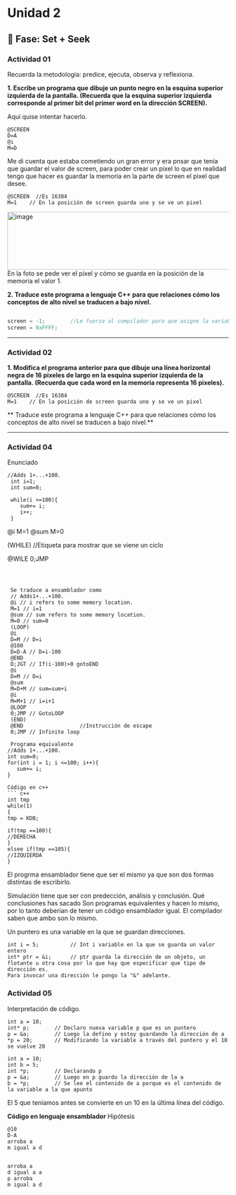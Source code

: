 # Unidad 2

## 🔎 Fase: Set + Seek

### Actividad 01
Recuerda la metodología: predice, ejecuta, observa y reflexiona.

**1. Escribe un programa que dibuje un punto negro en la esquina superior izquierda de la pantalla. (Recuerda que la esquina superior izquierda corresponde al primer bit del primer word en la dirección SCREEN).**

Aquí quise intentar hacerlo.
```
@SCREEN
D=A
@i
M=D
```
Me di cuenta que estaba cometiendo un gran error y era pnsar que tenía que guardar el valor de screen, para poder crear un pixel lo que en realidad tengo que hacer es  guardar la memoria en la parte de screen el pixel que desee.

```
@SCREEN  //Es 16384
M=1    // En la posición de screen guarda uno y se ve un pixel
```
<img width="634" height="131" alt="image" src="https://github.com/user-attachments/assets/27835f1b-e326-4f29-8081-ff00cee125fd" />
En la foto se pede ver el pixel y cómo se guarda en la posición de la memoria el valor 1.

**2. Traduce este programa a lenguaje C++ para que relaciones cómo los conceptos de alto nivel se traducen a bajo nivel.**

``` c#

``` 

``` c#
screen = -1;        //Le fuerza al compilador para que asigne la variable a 16384
screen = 0xFFFF;
``` 

---
### Actividad 02
**1. Modifica el programa anterior para que dibuje una línea horizontal negra de 16 pixeles de largo en la esquina superior izquierda de la pantalla. (Recuerda que cada word en la memoria representa 16 pixeles).**


``` 
@SCREEN  //Es 16384
M=1    // En la posición de screen guarda uno y se ve un pixel
``` 

** Traduce este programa a lenguaje C++ para que relaciones cómo los conceptos de alto nivel se traducen a bajo nivel.**


---
### Actividad 04
Enunciado
``` 
//Adds 1+...+100.
 int i=1;
 int sum=0;

 while(i <=100){
    sum+= i;
    i++;
 }
```
@i
M=1
@sum
M=0

(WHILE)     //Etiqueta para mostrar que se viene un ciclo


@WILE
0;JMP
```



 Se traduce a ensamblador como 
 // Adds1+...+100.
 @i // i refers to some memory location.
 M=1 // i=1
 @sum // sum refers to some memory location.
 M=0 // sum=0
 (LOOP)
 @i
 D=M // D=i
 @100
 D=D-A // D=i-100
 @END
 D;JGT // If(i-100)>0 gotoEND
 @i
 D=M // D=i
 @sum
 M=D+M // sum=sum+i
 @i
 M=M+1 // i=i+1
 @LOOP
 0;JMP // GotoLOOP
 (END)
 @END                  //Instrucción de escape
 0;JMP // Infinite loop

 Programa equivalente
//Adds 1+...+100.
int sum=0;
for(int i = 1; i <=100; i++){
   sum+= i;
}

Código en c++
``` c++
int tmp
while(1)
{
tmp = KDB;

if(tmp ==100){
//DERECHA
}
elsee if(tmp ==105){
//IZQUIERDA
}
``` 

El progrma ensamblador tiene que ser el mismo ya que son dos formas distintas de escribirlo.

Simulación tiene que ser con predección, análisis y conclusión. Qué conclusiones has sacado
Son programas equivalentes y hacen lo mismo, por lo tanto deberían de tener un código ensamblador igual. El compilador saben que ambo son lo mismo.

Un puntero es una variable en la que se guardan direcciones.


``` 
int i = 5;          // Int i variable en la que se guarda un valor entero
int* ptr = &i;      // ptr guarda la dirección de un objeto, un flotante u otra cosa por lo que hay que especificar que tipo de dirección es.
Para invocar una dirección le pongo la "&" adelante.

``` 
### Actividad 05
Interpretación de código.

``` 
int a = 10;
int* p;        // Declaro nueva variable p que es un puntero
p = &a;        // Luego la defino y estoy guardando la dirección de a
*p = 20;       // Modificando la variable a través del puntero y el 10 se vuelve 20
``` 

``` 
int a = 10;
int b = 5;
int *p;        // Declarando p
p = &a;        // Luego en p guardo la dirección de la a
b = *p;        // Se lee el contenido de a porque es el contenido de la variable a la que apunto
```

El 5 que teníamos antes se convierte en un 10 en la última línea del código.

**Código en lenguaje ensamblador**
Hipótesis
```
@10
D-A
arroba a
m igual a d


arroba a
d igual a a
p arroba
m igual a d



``` 




